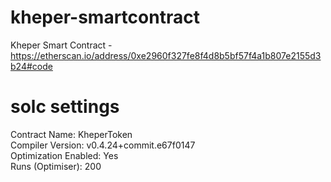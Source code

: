 # kheper-smartcontract
Kheper Smart Contract - https://etherscan.io/address/0xe2960f327fe8f4d8b5bf57f4a1b807e2155d3b24#code

# solc settings
Contract Name:	KheperToken  
Compiler Version:	v0.4.24+commit.e67f0147  
Optimization Enabled:	Yes  
Runs (Optimiser): 200  
